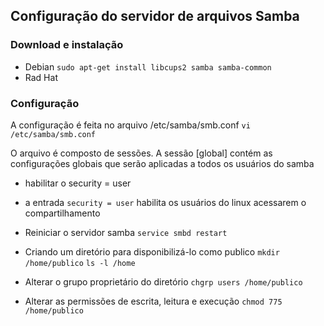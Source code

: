 ## Configuração do servidor de arquivos Samba
### Download e instalação
- Debian
	`sudo apt-get install libcups2 samba samba-common`
- Rad Hat

### Configuração
A configuração é feita no arquivo /etc/samba/smb.conf
	`vi /etc/samba/smb.conf`
	
O arquivo é composto de sessões. A sessão [global] contém as configurações globais que serão aplicadas a todos os usuários do samba
- habilitar o security = user
- a entrada `security = user` habilita os usuários do linux acessarem o compartilhamento

- Reiniciar o servidor samba `service smbd restart`
- Criando um diretório para disponibilizá-lo como publico
	`mkdir /home/publico`
	`ls -l /home`
- Alterar o grupo proprietário do diretório
	`chgrp users /home/publico`
	
- Alterar as permissões de escrita, leitura e execução
	`chmod 775 /home/publico`